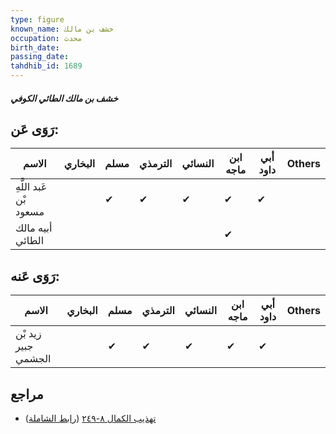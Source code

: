 ```yaml
---
type: figure
known_name: خشف بن مالك
occupation: محدث
birth_date:
passing_date:
tahdhib_id: 1689
---
```

##### خشف بن مالك الطائي الكوفي

## رَوَى عَن:
| الاسم                  | البخاري | مسلم | الترمذي | النسائي | ابن ماجه | أبي داود | Others |
| ---------------------- | ------- | ---- | ------- | ------- | -------- | -------- | ------ |
| عَبد اللَّهِ بْن مسعود |         | ✔    | ✔       | ✔       | ✔        | ✔        |        |
| أبيه مالك الطائي       |         |      |         |         | ✔        |          |        |
## رَوَى عَنه:
| الاسم               | البخاري | مسلم | الترمذي | النسائي | ابن ماجه | أبي داود | Others |
| ------------------- | ------- | ---- | ------- | ------- | -------- | -------- | ------ |
| زيد بْن جبير الجشمي |         | ✔    | ✔       | ✔       | ✔        | ✔        |        |
## مراجع
- [تهذيب الكمال ٨-٢٤٩](obsidian://open?vault=Tahdhib-al-Kamal&file=Figures/١٦٨٩-خشف%20بن%20مالك%20الطائي%20الكوفي) ([رابط الشاملة](https://shamela.ws/book/3722/3960))